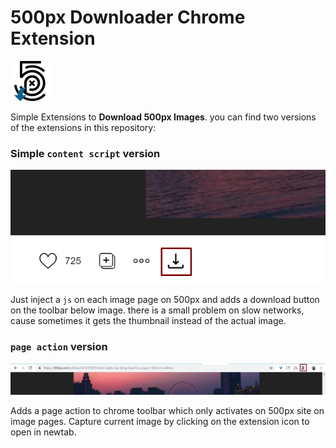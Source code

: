 # 500px Downloader Chrome Extension

![](assets/icon.png)

Simple Extensions to **Download 500px Images**. you can find two versions of the extensions in this repository:

### Simple `content script` version

![Download button added to toolbar below image](assets/download&#32;button.png)

Just inject a `js` on each image page on 500px and adds a download button on the toolbar below image. there is a small problem on slow networks, cause sometimes it gets the thumbnail instead of the actual image.

### `page action` version

![](assets/page&#32;action.png)

Adds a page action to chrome toolbar which only activates on 500px site on image pages. Capture current image by clicking on the extension icon to open in newtab.